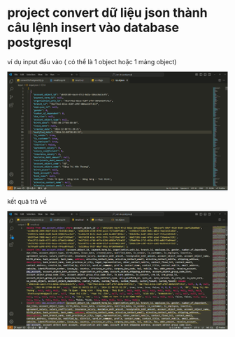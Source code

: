 # project convert dữ liệu json thành câu lệnh insert vào database postgresql

ví dụ input đầu vào ( có thể là 1 object hoặc 1 mảng object)

![input](images/input.png)

kết quả trả về

![output](images/output.png)
